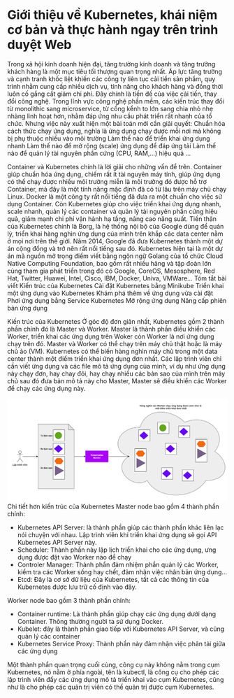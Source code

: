 # Giới thiệu về Kubernetes, khái niệm cơ bản và thực hành ngay trên trình duyệt Web
Trong xã hội kinh doanh hiện đại, tăng trưởng kinh doanh và tăng trưởng khách hàng là một mục tiêu tối thượng quan trọng nhất. Áp lực tăng trưởng và cạnh tranh khốc liệt khiến các công ty liên tục cải tiển sản phẩm, quy trình nhằm cung cấp nhiều dịch vụ, tính năng cho khách hàng và đồng thời luôn cố gắng cắt giảm chi phí. Đây chính là tiền đề của việc cải tiến, thay đổi công nghệ. Trong lĩnh vực công nghệ phần mềm, các kiến trúc thay đổi từ monolithic sang microservice, từ cồng kềnh to lớn sang chia nhỏ nhẹ nhàng linh hoạt hơn, nhằm đáp ứng nhu cầu phát triển rất nhanh của tổ chức. Nhưng việc này xuất hiện một bài toán mới cần giải quyết:
Chuẩn hóa cách thức chạy ứng dụng, nghĩa là ứng dụng chạy được mỗi nơi mà không bị phụ thuộc nhiều vào môi trường
Làm thế nào để triển khai ứng dụng nhanh
Làm thế nào để mở rộng (scale) ứng dụng để đáp ứng tải
Làm thế nào để quản lý tài nguyên phần cứng (CPU, RAM,…) hiệu quả …

Container và Kubernetes chính là lời giải cho những vấn đề trên. Container giúp chuẩn hóa ứng dụng, chiếm rất ít tài nguyên máy tính, giúp ứng dụng có thể chạy được nhiều môi trường miễn là môi trường đó được hỗ trợ Container, mà đây là một tính năng mặc định đã có từ lâu trên máy chủ chạy Linux. Docker là một công ty rất nổi tiếng đã đưa ra một chuẩn cho việc sử dụng Container. Còn Kubernetes giúp cho việc triển khai ứng dụng nhanh, scale nhanh, quản lý các container và quản lý tài nguyên phần cứng hiệu quả, giảm mạnh chi phí vận hành hạ tầng, nâng cao năng suất. Tiền thân của Kubernetes chính là Borg, là hệ thống nội bộ của Google dùng để quản lý, triển khai hàng nghìn ứng dụng của mình trên khắp các data center nằm ở mọi nơi trên thế giới. Năm 2014, Google đã đưa Kubernetes thành một dự án cộng đồng và trở nên rất nổi tiếng sau đó. Kubernetes hiện tại là một dự án mã nguồn mở trọng điểm viết bằng ngôn ngữ Golang của tổ chức Cloud Native Computing Foundation, bao gồm rất nhiều hãng và tập đoàn lớn cùng tham gia phát triển trong đó có Google, CoreOS, Mesosphere, Red Hat, Twitter, Huawei, Intel, Cisco, IBM, Docker, Univa, VMWare…
Tóm tắt bài viết
Kiến trúc của Kubernetes
Cài đặt Kubernetes bằng Minikube
Triển khai một ứng dụng vào Kubernetes
Khám phá thêm về ứng dụng vừa cài đặt
Phơi ứng dụng bằng Service Kubernetes
Mở rộng ứng dụng
Nâng cấp phiên bản ứng dụng

Kiến trúc của Kubernetes
Ở góc độ đơn giản nhất, Kubernetes gồm 2 thành phần chính đó là Master và Worker. Master là thành phần điều khiển các Worker, triển khai các ứng dụng trên Woker còn Worker là nơi ứng dụng chạy trên đó. Master và Worker có thể chạy trên máy chủ thật hoặc là máy chủ ảo (VM). Kubernetes có thể biến hàng nghìn máy chủ trong một data center thành một điểm triển khai ứng dụng đơn nhất. Các lập trình viên chỉ cần viết ứng dụng và các file mô tả ứng dụng của mình, ví dụ như ứng dụng này chạy đơn, hay chay đôi, hay chạy nhiều các bản sao của mình trên máy chủ sau đó đưa bản mô tả này cho Master, Master sẽ điều khiển các Worker để chạy các ứng dụng này.

![k8s models](https://raw.githubusercontent.com/sontn/k8sbasic/master/images/k8sgeneral1.PNG)
Chi tiết hơn kiến trúc của Kubernetes
Master node bao gồm 4 thành phần chính:

* Kubernetes API Server: là thành phần giúp các thành phần khác liên lạc nói chuyện với nhau. Lập trình viên khi triển khai ứng dụng sẽ gọi API Kubernetes API Server này.
* Scheduler: Thành phần này lập lịch triển khai cho các ứng dụng, ưng dụng được đặt vào Worker nào để chạy
* Controler Manager: Thành phần đảm nhiệm phần quản lý các Worker, kiểm tra các Worker sống hay chết, đảm nhận việc nhân bản ứng dụng…
* Etcd: Đây là cơ sở dữ liệu của Kubernetes, tất cả các thông tin của Kubernetes được lưu trữ cố định vào đây.

Worker node bao gồm 3 thành phần chính:

* Container runtime: Là thành phần giúp chạy các ứng dụng dưới dạng Container. Thông thường người ta sử dụng Docker.
* Kubelet: đây là thành phần giao tiếp với Kubernetes API Server, và cũng quản lý các container
* Kubernetes Service Proxy: Thành phần này đảm nhận việc phân tải giữa các ứng dụng

Một thành phần quan trọng cuối cùng, công cụ này không nằm trong cụm Kubernetes, nó nằm ở phía ngoài, tên là kubectl, là công cụ cho phép các lập trình viên đẩy các ứng dụng mô tả triển khai vào cụm Kubernetes, cũng như là cho phép các quản trị viên có thể quản trị được cụm Kubernetes.
